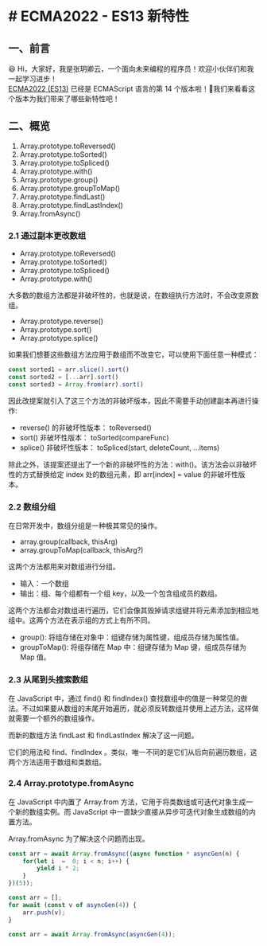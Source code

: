 # # ECMA2022 - ES13 新特性

## 一、前言

😆 Hi，大家好，我是张玥卿云，一个面向未来编程的程序员！欢迎小伙伴们和我一起学习进步！  
[ECMA2022 (ES13)](https://tc39.es/ecma262/) 已经是 ECMAScript 语言的第 14 个版本啦！🥰我们来看看这个版本为我们带来了哪些新特性吧！

## 二、概览

1. Array.prototype.toReversed()
2. Array.prototype.toSorted()
3. Array.prototype.toSpliced()
4. Array.prototype.with()
5. Array.prototype.group()
6. Array.prototype.groupToMap()
7. Array.prototype.findLast()
8. Array.prototype.findLastIndex()
9. Array.fromAsync()

### 2.1 通过副本更改数组

- Array.prototype.toReversed()
- Array.prototype.toSorted()
- Array.prototype.toSpliced()
- Array.prototype.with()

大多数的数组方法都是非破坏性的，也就是说，在数组执行方法时，不会改变原数组。

- Array.prototype.reverse()
- Array.prototype.sort()
- Array.prototype.splice()

如果我们想要这些数组方法应用于数组而不改变它，可以使用下面任意一种模式：

```javascript
const sorted1 = arr.slice().sort()
const sorted2 = [...arr].sort()
const sorted3 = Array.from(arr).sort()
```

因此改提案就引入了这三个方法的非破坏版本，因此不需要手动创建副本再进行操作:

- reverse() 的非破坏性版本： toReversed()
- sort() 非破坏性版本： toSorted(compareFunc)
- splice() 非破坏性版本： toSpliced(start, deleteCount, ...items)

除此之外，该提案还提出了一个新的非破坏性的方法：with()。该方法会以非破坏性的方式替换给定 index 处的数组元素，即 arr[index] = value 的非破坏性版本。

### 2.2 数组分组

在日常开发中，数组分组是一种极其常见的操作。

- array.group(callback, thisArg)
- array.groupToMap(callback, thisArg?)

这两个方法都用来对数组进行分组。

- 输入：一个数组
- 输出：组、每个组都有一个组 key，以及一个包含组成员的数组。

这两个方法都会对数组进行遍历，它们会像其毁掉请求组键并将元素添加到相应地组中。这两个方法在表示组的方式上有所不同。

- group(): 将组存储在对象中：组键存储为属性键，组成员存储为属性值。
- groupToMap(): 将组存储在 Map 中：组键存储为 Map 键，组成员存储为 Map 值。

### 2.3 从尾到头搜索数组

在 JavaScript 中，通过 find() 和 findIndex() 查找数组中的值是一种常见的做法。不过如果要从数组的末尾开始遍历，就必须反转数组并使用上述方法，这样做就需要一个额外的数组操作。

而新的数组方法 findLast 和 findLastIndex 解决了这一问题。

它们的用法和 find、findIndex 。类似，唯一不同的是它们从后向前遍历数组，这两个方法适用于数组和类数组。

### 2.4 Array.prototype.fromAsync

在 JavaScript 中内置了 Array.from 方法，它用于将类数组或可迭代对象生成一个新的数组实例。而 JavaScript 中一直缺少直接从异步可迭代对象生成数组的内置方法。

Array.fromAsync 为了解决这个问题而出现。

```javascript
const arr = await Array.fromAsync((async function * asyncGen(n) {
    for(let i  =  0; i < n; i++) {
        yield i * 2;
    }
})(5));

const arr = [];
for await (const v of asyncGen(4)) {
    arr.push(v);
}

const arr = await Array.fromAsync(asyncGen(4));
```
